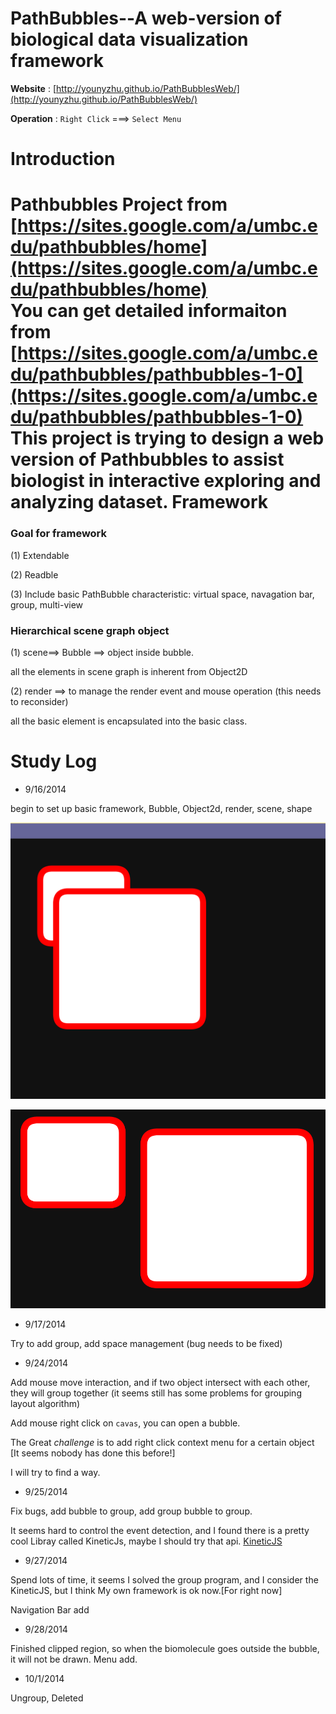 PathBubbles--A web-version of biological data visualization framework
============


**Website** : [http://younyzhu.github.io/PathBubblesWeb/](http://younyzhu.github.io/PathBubblesWeb/)

**Operation** : `Right Click`   ===>  `Select Menu`

Introduction
============
   Pathbubbles Project from  [https://sites.google.com/a/umbc.edu/pathbubbles/home](https://sites.google.com/a/umbc.edu/pathbubbles/home)     
   You can get detailed informaiton from [https://sites.google.com/a/umbc.edu/pathbubbles/pathbubbles-1-0](https://sites.google.com/a/umbc.edu/pathbubbles/pathbubbles-1-0)  
   This project is trying to design a web version of Pathbubbles to assist biologist in interactive exploring and analyzing dataset.
Framework
============

 ### Goal for framework

 (1) Extendable

 (2) Readble

 (3) Include basic PathBubble characteristic: virtual space, navagation bar, group, multi-view

 ### Hierarchical scene graph object

 (1) scene==> Bubble ==> object inside bubble.

  all the elements in scene graph is inherent from Object2D


 (2) render ==> to manage the render event and mouse operation (this needs to reconsider)

  all the basic element is encapsulated into the basic class.


Study Log
============
* 9/16/2014

 begin to set up basic framework, Bubble, Object2d, render, scene, shape

 ![image1](https://raw.githubusercontent.com/younyzhu/younyzhu.github.com/master/PathBubblesWeb/image/framework1.PNG)

 ![image2](https://raw.githubusercontent.com/younyzhu/younyzhu.github.com/master/PathBubblesWeb/image/framework2.PNG)

* 9/17/2014

Try to add group, add space management (bug needs to be fixed)    



* 9/24/2014 

Add mouse move interaction, and if two object intersect with each other, they will group together (it seems still has some problems for grouping layout algorithm)

Add mouse right click on `cavas`, you can open a bubble.

The Great *challenge* is to add right click context menu for a certain object [It seems nobody has done this before!]

I will try to find a way.

* 9/25/2014   
 
Fix bugs, add bubble to group, add group bubble to group.
 
It seems hard to control the event detection, and I found there is a pretty cool Libray called KineticJs, maybe I should try that api.
[KineticJS](http://kineticjs.com/)   
 
* 9/27/2014    

Spend lots of time, it seems I solved the group program, and I consider the KineticJS, but I think My own framework is ok now.[For right now] 

Navigation Bar add

* 9/28/2014 

Finished clipped region, so when the biomolecule goes outside the bubble, it will not be drawn.
Menu add.


* 10/1/2014

Ungroup, Deleted


